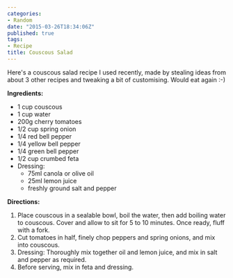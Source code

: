 ```yaml
---
categories:
- Random
date: "2015-03-26T18:34:06Z"
published: true
tags:
- Recipe
title: Couscous Salad
---
```


Here's a couscous salad recipe I used recently, made by stealing ideas
from about 3 other recipes and tweaking a bit of customising. Would eat
again :-)

**Ingredients:**

-   1 cup couscous
-   1 cup water
-   200g cherry tomatoes
-   1/2 cup spring onion
-   1/4 red bell pepper
-   1/4 yellow bell pepper
-   1/4 green bell pepper
-   1/2 cup crumbed feta
-   Dressing:
    -   75ml canola or olive oil
    -   25ml lemon juice
    -   freshly ground salt and pepper

**Directions:**

1.  Place couscous in a sealable bowl, boil the water, then add boiling
    water to couscous. Cover and allow to sit for 5 to 10 minutes. Once
    ready, fluff with a fork.
2.  Cut tomatoes in half, finely chop peppers and spring onions, and mix
    into couscous.
3.  Dressing: Thoroughly mix together oil and lemon juice, and mix in
    salt and pepper as required.
4.  Before serving, mix in feta and dressing.

